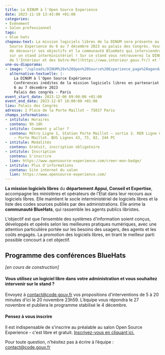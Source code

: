```yaml
---
title: La DINUM à l'Open Source Experience
date: 2023-11-10 13:43:00 +01:00
categories:
- Événement
- Salon professionnel
tags:
- blue hats
chapeau-text: La mission logiciels libres de la DINUM sera présente au salon Open
  Source Experience du 6 au 7 décembre 2023 au palais des Congrès. Vous aurez l’occasion
  de découvrir ses objectifs et la communauté BlueHats qui interviendra lors de conférences
  sur un stand interministériel ! Sur ce stand vous retrouverez la DINUM, le [ministère
  de l'Intérieur et des Outre-Mer](https://www.interieur.gouv.fr/) et la [DGSE](https://www.dgse.gouv.fr/fr).
une-ou-diaporama:
- image: "/uploads/DINUM%20x%20Open%20Source%20Experience_page%20agenda%201.png"
  alternative-textuelle: |-
    La DINUM à l'Open Source Expérience
    Conférences inédites de la mission logiciels libres en partenariat avec la communauté BlueHats
    6 au 7 décembre 2023
    Palais des congrès - Paris
event_start_date: 2023-12-06 09:00:00 +01:00
event_end_date: 2023-12-07 18:00:00 +01:00
lieu: Palais des Congrès
adresse: 2 Place de la Porte Maillot – 75017 Paris
champs_informations:
- intitule: Horaires
  contenu: 9h-18h
- intitule: Comment y aller ?
  contenu: Métro Ligne 1, Station Porte Maillot – sortie 3. RER Ligne C, Station Neuilly
    – Porte Maillot. BUS Lignes 43, 73, 82, 244 PC
- intitule: Modalités
  contenu: Gratuit, inscription obligatoire
- intitule: Inscription
  contenu: S'inscrire
  lien: https://www.opensource-experience.com/creer-mon-badge/
- intitule: Plus d'informations
  contenu: Site internet du salon
  lien: https://www.opensource-experience.com/
---
```


**La mission logiciels libres** du **département Appui, Conseil et Expertise**, accompagne les ministères et opérateurs de l’État dans leur recours aux logiciels libres. Elle maintient le socle interministériel de logiciels libres et la liste des codes sources publiés par des administrations.  Elle anime la **communauté BlueHats**, qui rassemble les agents publics libristes. 

L’objectif est que l’ensemble des systèmes d’information soient conçus, développés et opérés selon les meilleures pratiques numériques, avec une attention particulière portée sur les besoins des usagers, des agents et les coûts engagés. La promotion des logiciels libres, en tirant le meilleur parti possible concourt à cet objectif.

## Programme des conférences BlueHats
*[en cours de construction]*

#### Vous utilisez un logiciel libre dans votre administration et vous souhaitez intervenir sur le stand ? 
Envoyez à [contact@code.gouv.fr](contact@code.gouv.fr) vos propositions d'interventions de 5 à 20 minutes d'ici le 20 novembre 23h59. L’équipe vous répondra le 27 novembre et publiera le programme stabilisé le 4 décembre.

#### Pensez à vous inscrire
Il est indispensable de s'inscrire au préalable au salon Open Source Experience - c'est libre et gratuit. [Inscrivez-vous en cliquant ici.](https://www.opensource-experience.com/creer-mon-badge/)

Pour toute question, n’hésitez pas à écrire à l’équipe : [contact@code.gouv.fr](contact@code.gouv.fr) 

